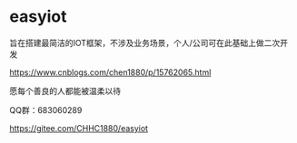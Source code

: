 # easyiot
旨在搭建最简洁的IOT框架，不涉及业务场景，个人/公司可在此基础上做二次开发

https://www.cnblogs.com/chen1880/p/15762065.html

愿每个善良的人都能被温柔以待

QQ群：683060289

https://gitee.com/CHHC1880/easyiot
